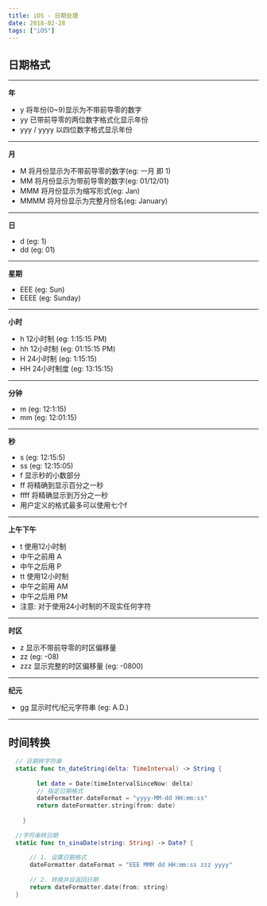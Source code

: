 ```yaml
---
title: iOS - 日期处理
date: 2018-02-28
tags: ["iOS"]
---
```


## **日期格式**
---
**年**
* y 将年份(0~9)显示为不带前导零的数字
* yy 已带前导零的两位数字格式化显示年份
* yyy / yyyy 以四位数字格式显示年份
---
**月**
* M 将月份显示为不带前导零的数字(eg: 一月 即 1)
* MM 将月份显示为带前导零的数字(eg: 01/12/01)
* MMM 将月份显示为缩写形式(eg: Jan)
* MMMM 将月份显示为完整月份名(eg: January)
---
**日**
* d (eg: 1)
* dd (eg: 01)
---
**星期**
* EEE (eg: Sun)
* EEEE (eg: Sunday)
---
**小时**
* h 12小时制 (eg: 1:15:15 PM)
* hh 12小时制 (eg: 01:15:15 PM)
* H 24小时制 (eg: 1:15:15)
* HH 24小时制度 (eg: 13:15:15)
---
**分钟**
* m (eg: 12:1:15)
* mm (eg: 12:01:15)
---
**秒**
* s (eg: 12:15:5)
* ss (eg: 12:15:05)
* f 显示秒的小数部分
* ff 将精确到显示百分之一秒
* ffff 将精确显示到万分之一秒
* 用户定义的格式最多可以使用七个f
---
**上午下午**
* t 使用12小时制
* 中午之前用 A
* 中午之后用 P
* tt 使用12小时制
* 中午之前用 AM
* 中午之后用 PM
* 注意: 对于使用24小时制的不现实任何字符
---
**时区**
* z 显示不带前导零的时区偏移量
* zz (eg: -08)
* zzz 显示完整的时区偏移量 (eg: -0800)
---
**纪元**
* gg 显示时代/纪元字符串 (eg: A.D.)
---
## **时间转换**

```swift
  // 日期转字符串
  static func tn_dateString(delta: TimeInterval) -> String {
    
        let date = Date(timeIntervalSinceNow: delta)
        // 指定日期格式
        dateFormatter.dateFormat = "yyyy-MM-dd HH:mm:ss"
        return dateFormatter.string(from: date)
        
    }
    
  //字符串转日期
  static func tn_sinaDate(string: String) -> Date? {
      
      // 1. 设置日期格式
      dateFormatter.dateFormat = "EEE MMM dd HH:mm:ss zzz yyyy"
      
      // 2. 转换并且返回日期
      return dateFormatter.date(from: string)
  }
```